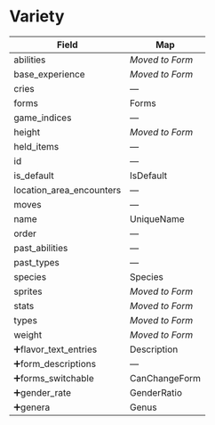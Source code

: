 # Variety

| Field                    | Map             |
| ------------------------ | --------------- |
| abilities                | _Moved to Form_ |
| base_experience          | _Moved to Form_ |
| cries                    | —               |
| forms                    | Forms           |
| game_indices             | —               |
| height                   | _Moved to Form_ |
| held_items               | —               |
| id                       | —               |
| is_default               | IsDefault       |
| location_area_encounters | —               |
| moves                    | —               |
| name                     | UniqueName      |
| order                    | —               |
| past_abilities           | —               |
| past_types               | —               |
| species                  | Species         |
| sprites                  | _Moved to Form_ |
| stats                    | _Moved to Form_ |
| types                    | _Moved to Form_ |
| weight                   | _Moved to Form_ |
| ➕flavor_text_entries    | Description     |
| ➕form_descriptions      | —               |
| ➕forms_switchable       | CanChangeForm   |
| ➕gender_rate            | GenderRatio     |
| ➕genera                 | Genus           |
